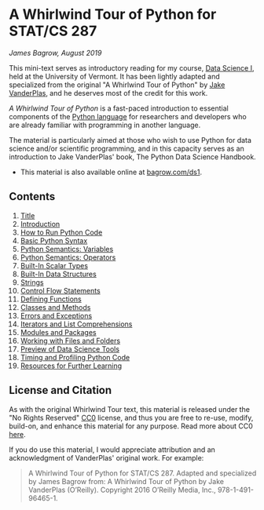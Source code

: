 # A Whirlwind Tour of Python for STAT/CS 287

*James Bagrow, August 2019*

This mini-text serves as introductory reading for my course, [Data Science I](https://bagrow.com/ds1), held at the
University of Vermont. It has been lightly adapted and specialized from the original
"A Whirlwind Tour of Python"
by [Jake VanderPlas](http://vanderplas.com/), and he deserves most of the credit for this work.



*A Whirlwind Tour of Python* is a fast-paced introduction to essential
components of the [Python language](https://www.python.org) for researchers and developers who are
already familiar with programming in another language.

The material is particularly aimed at those who wish to use Python for data 
science and/or scientific programming, and in this capacity serves as an
introduction to Jake VanderPlas' book, The Python Data Science Handbook.


* This material is also available online at [bagrow.com/ds1](https://bagrow.com/ds1/whirlwindtourpython/00-Title.html).

## Contents

1. [Title](00-Title.ipynb)
1. [Introduction](01-Introduction.ipynb)
1. [How to Run Python Code](02-How-to-Run-Python-Code.ipynb)
1. [Basic Python Syntax](03-Basic-Python-Syntax.ipynb)
1. [Python Semantics: Variables](04-Semantics-Variables.ipynb)
1. [Python Semantics: Operators](05-Semantics-Operators.ipynb)
1. [Built-In Scalar Types](06-Built-in-Scalar-Types.ipynb)
1. [Built-In Data Structures](07-Built-in-Data-Structures.ipynb)
1. [Strings](08-Strings.ipynb)
1. [Control Flow Statements](09-Control-Flow-Statements.ipynb)
1. [Defining Functions](10-Defining-Functions.ipynb)
1. [Classes and Methods](11-Classes-Methods.ipynb)
1. [Errors and Exceptions](12-Errors-and-Exceptions.ipynb)
1. [Iterators and List Comprehensions](13-Iterators-and-List-Comprehensions.ipynb)
1. [Modules and Packages](14-Modules-and-Packages.ipynb)
1. [Working with Files and Folders](15-Files-and-Folders.ipynb)
1. [Preview of Data Science Tools](16-Preview-of-Data-Science-Tools.ipynb)
1. [Timing and Profiling Python Code](17-Timing-and-Profiling.ipynb)
1. [Resources for Further Learning](18-Further-Resources.ipynb)



## License and Citation


As with the original Whirlwind Tour text, this material is released under the "No Rights Reserved" [CC0](LICENSE)
license, and thus you are free to re-use, modify, build-on, and enhance
this material for any purpose.
Read more about CC0 [here](https://creativecommons.org/share-your-work/public-domain/cc0/).

If you do use this material, I would appreciate attribution and an acknowledgment of VanderPlas' original work.
For example:

> A Whirlwind Tour of Python for STAT/CS 287. Adapted and specialized by James
> Bagrow from: A Whirlwind Tour of Python by Jake VanderPlas (O’Reilly).
> Copyright 2016 O’Reilly Media, Inc., 978-1-491-96465-1.
